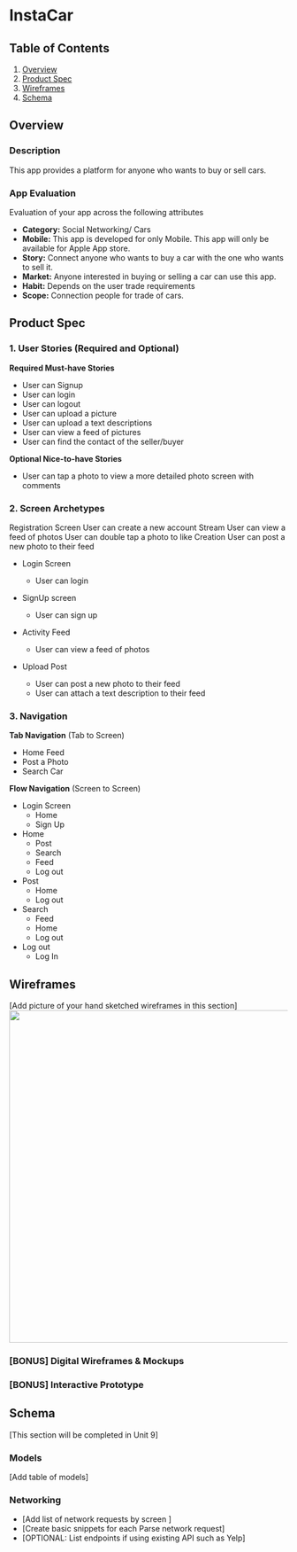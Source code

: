# InstaCar

## Table of Contents
1. [Overview](#Overview)
1. [Product Spec](#Product-Spec)
1. [Wireframes](#Wireframes)
2. [Schema](#Schema)

## Overview
### Description
This app provides a platform for anyone who wants to buy or sell cars.



### App Evaluation
Evaluation of your app across the following attributes
- **Category:** Social Networking/ Cars
- **Mobile:** This app is developed for only Mobile. This app will only be available for Apple App store.
- **Story:** Connect anyone who wants to buy a car with the one who wants to sell it.
- **Market:** Anyone interested in buying or selling a car can use this app.
- **Habit:** Depends on the user trade requirements
- **Scope:** Connection people for trade of cars.

## Product Spec

### 1. User Stories (Required and Optional)

**Required Must-have Stories**

* User can Signup
* User can login
* User can logout
* User can upload a picture
* User can upload a text descriptions
* User can view a feed of pictures
* User can find the contact of the seller/buyer


**Optional Nice-to-have Stories**

* User can tap a photo to view a more detailed photo screen with comments

### 2. Screen Archetypes



Registration Screen
User can create a new account
Stream
User can view a feed of photos
User can double tap a photo to like
Creation
User can post a new photo to their feed

* Login Screen
   * User can login
   
* SignUp screen
   * User can sign up
   
*  Activity Feed
   * User can view a feed of photos
   
* Upload Post
   * User can post a new photo to their feed
   * User can attach a text description to their feed
   
   
### 3. Navigation

**Tab Navigation** (Tab to Screen)
* Home Feed
* Post a Photo
* Search Car

**Flow Navigation** (Screen to Screen)

* Login Screen
   * Home
   * Sign Up
* Home
   * Post
   * Search
   * Feed
   * Log out
* Post
   * Home
   * Log out
* Search
   * Feed
   * Home
   * Log out
* Log out
   * Log In
   
  


## Wireframes
[Add picture of your hand sketched wireframes in this section]
<img src="https://postimg.cc/T5JLWBk0" width=600>

### [BONUS] Digital Wireframes & Mockups

### [BONUS] Interactive Prototype

## Schema 
[This section will be completed in Unit 9]
### Models
[Add table of models]
### Networking
- [Add list of network requests by screen ]
- [Create basic snippets for each Parse network request]
- [OPTIONAL: List endpoints if using existing API such as Yelp]
